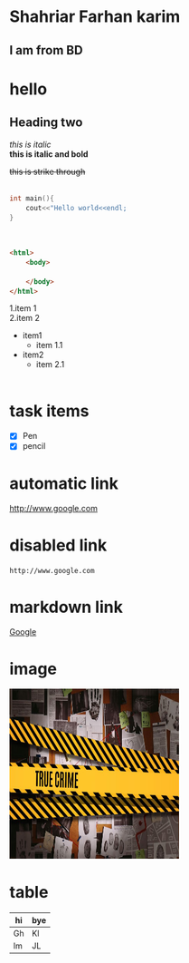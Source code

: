# Shahriar Farhan karim   
I am from BD  
---
<h1>hello</h1>

## Heading two

_this is italic_  
__this is italic and bold__

~~this is strike through~~  

```c++

int main(){
    cout<<"Hello world<<endl;
}
```


<br>

```html
<html>
    <body>
    
    </body>
</html> 

```
1.item 1  
2.item 2  

- item1  
    - item 1.1  
- item2  
    - item 2.1  
    <br>

# task items

- [x] Pen
- [x] pencil

# automatic link

http://www.google.com

# disabled link

`http://www.google.com`


# markdown link 
[Google](http://www.google.com)

# image  

<img src="crime.jpg" alt=" crime" height=300 width=300> <br>

# table
| hi | bye |
|----- | -----| 
| Gh | Kl|
|lm | JL|




